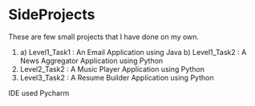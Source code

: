 # SideProjects

These are few small projects that I have done on my own.
1. a) Level1_Task1 : An Email Application using Java
   b) Level1_Task2 : A News Aggregator Application using Python
2. Level2_Task2 : A Music Player Application using Python
3. Level3_Task2 : A Resume Builder Application using Python

IDE used Pycharm
